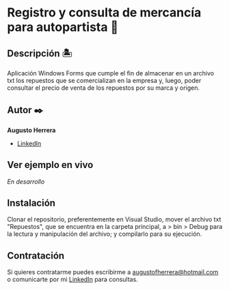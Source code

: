 #  Registro y consulta de mercancía para autopartista 🚗

## Descripción 🏝

Aplicación Windows Forms que cumple el fin de almacenar en un archivo txt los repuestos que se comercializan en la empresa y, luego, poder consultar el precio de venta de los repuestos por su marca y origen.

## Autor ✒️
**Augusto Herrera**

* [LinkedIn](https://www.linkedin.com/in/herreraaugusto/)

## Ver ejemplo en vivo 
_En desarrollo_

## Instalación 
Clonar el repositorio, preferentemente en Visual Studio, mover el archivo txt "Repuestos", que se encuentra en la carpeta principal, a > bin > Debug para la lectura y manipulación del archivo; y compilarlo para su ejecución.
  
## Contratación
Si quieres contratarme puedes escribirme a augustofherrera@hotmail.com o comunicarte por mi [LinkedIn](https://www.linkedin.com/in/herreraaugusto/) para consultas.
